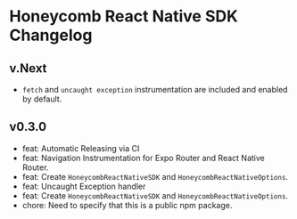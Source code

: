 # Honeycomb React Native SDK Changelog

## v.Next

- `fetch` and `uncaught exception` instrumentation are included and enabled by default.

## v0.3.0

- feat: Automatic Releasing via CI
- feat: Navigation Instrumentation for Expo Router and React Native Router.
- feat: Create `HoneycombReactNativeSDK` and `HoneycombReactNativeOptions`.
- feat: Uncaught Exception handler
- feat: Create `HoneycombReactNativeSDK` and `HoneycombReactNativeOptions`.
- chore: Need to specify that this is a public npm package.
